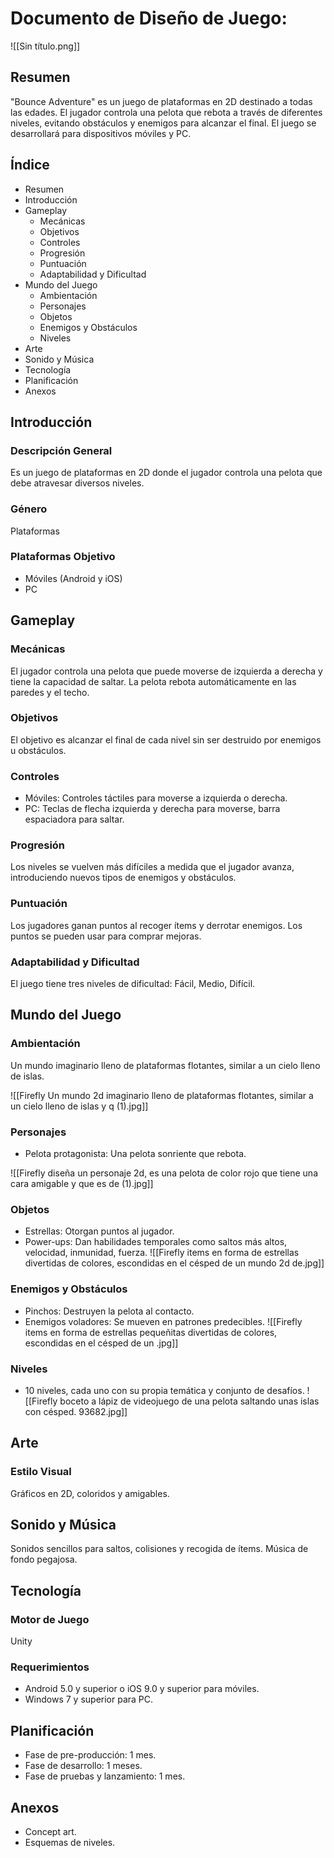 # Documento de Diseño de Juego: 

![[Sin título.png]]

## Resumen

"Bounce Adventure" es un juego de plataformas en 2D destinado a todas las edades. El jugador controla una pelota que rebota a través de diferentes niveles, evitando obstáculos y enemigos para alcanzar el final. El juego se desarrollará para dispositivos móviles y PC.

## Índice

- Resumen
- Introducción
- Gameplay
  - Mecánicas
  - Objetivos
  - Controles
  - Progresión
  - Puntuación
  - Adaptabilidad y Dificultad
- Mundo del Juego
  - Ambientación
  - Personajes
  - Objetos
  - Enemigos y Obstáculos
  - Niveles
- Arte
- Sonido y Música
- Tecnología
- Planificación
- Anexos

## Introducción

### Descripción General

Es un juego de plataformas en 2D donde el jugador controla una pelota que debe atravesar diversos niveles.

### Género

Plataformas

### Plataformas Objetivo

- Móviles (Android y iOS)
- PC

## Gameplay

### Mecánicas

El jugador controla una pelota que puede moverse de izquierda a derecha y tiene la capacidad de saltar. La pelota rebota automáticamente en las paredes y el techo.

### Objetivos

El objetivo es alcanzar el final de cada nivel sin ser destruido por enemigos u obstáculos.

### Controles

- Móviles: Controles táctiles para moverse a izquierda o derecha.
- PC: Teclas de flecha izquierda y derecha para moverse, barra espaciadora para saltar.

### Progresión

Los niveles se vuelven más difíciles a medida que el jugador avanza, introduciendo nuevos tipos de enemigos y obstáculos.

### Puntuación

Los jugadores ganan puntos al recoger ítems y derrotar enemigos. Los puntos se pueden usar para comprar mejoras.

### Adaptabilidad y Dificultad

El juego tiene tres niveles de dificultad: Fácil, Medio, Difícil.

## Mundo del Juego

### Ambientación

Un mundo imaginario lleno de plataformas flotantes, similar a un cielo lleno de islas.

![[Firefly Un mundo 2d imaginario lleno de plataformas flotantes, similar a un cielo lleno de islas y q (1).jpg]]
### Personajes

- Pelota protagonista: Una pelota sonriente que rebota.

![[Firefly diseña un personaje 2d, es una pelota de color rojo que tiene una cara amigable y que es de  (1).jpg]]
### Objetos

- Estrellas: Otorgan puntos al jugador.
- Power-ups: Dan habilidades temporales como saltos más altos, velocidad, inmunidad, fuerza.
![[Firefly items en forma de estrellas divertidas de colores, escondidas en el césped de un mundo 2d de.jpg]]

### Enemigos y Obstáculos

- Pinchos: Destruyen la pelota al contacto.
- Enemigos voladores: Se mueven en patrones predecibles.
![[Firefly items en forma de estrellas pequeñitas divertidas de colores, escondidas en el césped de un .jpg]]
### Niveles

- 10 niveles, cada uno con su propia temática y conjunto de desafíos.
![[Firefly boceto a lápiz de videojuego de una pelota saltando unas islas con césped. 93682.jpg]]
## Arte

### Estilo Visual

Gráficos en 2D, coloridos y amigables.

## Sonido y Música

Sonidos sencillos para saltos, colisiones y recogida de ítems. Música de fondo pegajosa.

## Tecnología

### Motor de Juego

Unity

### Requerimientos

- Android 5.0 y superior o iOS 9.0 y superior para móviles.
- Windows 7 y superior para PC.

## Planificación

- Fase de pre-producción: 1 mes.
- Fase de desarrollo: 1 meses.
- Fase de pruebas y lanzamiento: 1 mes.

## Anexos

- Concept art.
- Esquemas de niveles.
